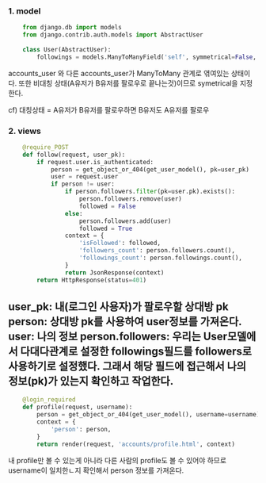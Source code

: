 ### 1. model
```python
    from django.db import models 
    from django.contrib.auth.models import AbstractUser 
        
    class User(AbstractUser): 
        followings = models.ManyToManyField('self', symmetrical=False, related_name='followers')
```
accounts_user 와 다른 accounts_user가 ManyToMany 관계로 엮여있는 상태이다.
또한 비대칭 상태(A유저가 B유저를 팔로우로 끝나는것)이므로 symetrical을 지정한다.

cf) 대칭상태 = A유저가 B유저를 팔로우하면 B유저도 A유저를 팔로우

### 2. views
```python
    @require_POST 
    def follow(request, user_pk): 
        if request.user.is_authenticated: 
            person = get_object_or_404(get_user_model(), pk=user_pk) 
            user = request.user 
            if person != user: 
                if person.followers.filter(pk=user.pk).exists(): 
                    person.followers.remove(user) 
                    followed = False 
                else: 
                    person.followers.add(user) 
                    followed = True 
                context = { 
                    'isFollowed': followed, 
                    'followers_count': person.followers.count(), 
                    'followings_count': person.followings.count(), 
                } 
                return JsonResponse(context) 
        return HttpResponse(status=401)
```
user_pk: 내(로그인 사용자)가 팔로우할 상대방 pk
person: 상대방 pk를 사용하여 user정보를 가져온다.
user: 나의 정보
person.followers: 우리는 User모델에서 다대다관계로 설정한 followings필드를 followers로 사용하기로 설정했다. 그래서 해당 필드에 접근해서 나의 정보(pk)가 있는지 확인하고 작업한다.
---
```python
    @login_required 
    def profile(request, username): 
        person = get_object_or_404(get_user_model(), username=username) 
        context = { 
            'person': person, 
        } 
        return render(request, 'accounts/profile.html', context)
```
내 profile만 볼 수 있는게 아니라 다른 사람의 profile도 볼 수 있어야 하므로
username이 일치한ㄴ지 확인해서 person 정보를 가져온다.
